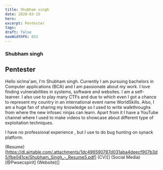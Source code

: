 ```yaml
---
title: Shubham singh
date: 2020-03-15
hero: 
excerpt: Pentester
tags: 
draft: false
maxWidthPX: 652
---
```


### Shubham singh
## Pentester

Hello sir/ma'am,
  I'm Shubham singh. Currently I am pursuing bachelors in Computer applications (BCA) and I am passionate about my work. I love finding vulnerabilities in systems, software and websites. I am a 
self-learner. I also use to play many CTFs and due to which even I got a chance to represent my country in 
an international event name WorldSkills. Also, I am a huge fan of sharing my knowledge so I used to 
write walkthroughs from where the new infosec ninjas can learn. Apart from it I have a YouTube channel 
where I used to make videos to showcase about different type of exploitation techniques.

I have no professional experience , but I use to do bug hunting on synack platform.

(Resume)[https://dl.airtable.com/.attachments/1dc496590787d031aba4deecf907b3d5/fbe041ce/Shubham_Singh_-_Resume5.pdf]
(CV)[]
(Social Media)[@Pwsecspirit]
(Website)[]


